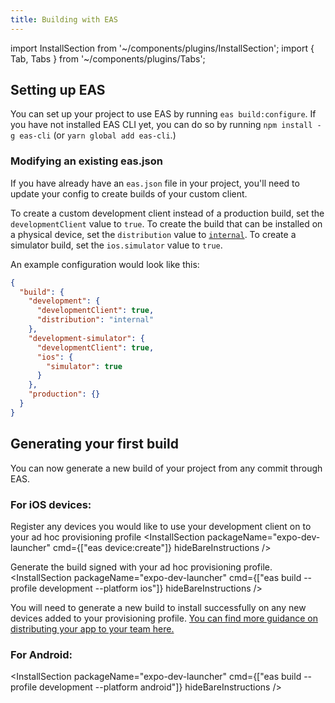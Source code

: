 ```yaml
---
title: Building with EAS
---
```


import InstallSection from '~/components/plugins/InstallSection';
import { Tab, Tabs } from '~/components/plugins/Tabs';

## Setting up EAS

You can set up your project to use EAS by running `eas build:configure`. If you have not installed EAS CLI yet, you can do so by running `npm install -g eas-cli` (or `yarn global add eas-cli`.)

### Modifying an existing eas.json

If you have already have an `eas.json` file in your project, you'll need to update your config to create builds of your custom client.

To create a custom development client instead of a production build, set the `developmentClient` value to `true`.
To create the build that can be installed on a physical device, set the `distribution` value to [`internal`](/build/internal-distribution.md).
To create a simulator build, set the `ios.simulator` value to `true`.

An example configuration would look like this:

```json
{
  "build": {
    "development": {
      "developmentClient": true,
      "distribution": "internal"
    },
    "development-simulator": {
      "developmentClient": true,
      "ios": {
        "simulator": true
      }
    },
    "production": {}
  }
}
```

## Generating your first build

You can now generate a new build of your project from any commit through EAS.

### For iOS devices:

Register any devices you would like to use your development client on to your ad hoc provisioning profile
<InstallSection packageName="expo-dev-launcher" cmd={["eas device:create"]} hideBareInstructions />

Generate the build signed with your ad hoc provisioning profile.
<InstallSection packageName="expo-dev-launcher" cmd={["eas build --profile development --platform ios"]} hideBareInstructions />

You will need to generate a new build to install successfully on any new devices added to your provisioning profile. [You can find more guidance on distributing your app to your team here.](https://docs.expo.dev/build/internal-distribution/)

### For Android:

<InstallSection packageName="expo-dev-launcher" cmd={["eas build --profile development --platform android"]} hideBareInstructions />
